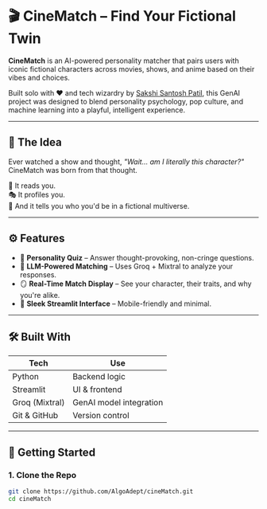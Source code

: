 # 🎬 CineMatch – Find Your Fictional Twin

**CineMatch** is an AI-powered personality matcher that pairs users with iconic fictional characters across movies, shows, and anime based on their vibes and choices.

Built solo with ❤️ and tech wizardry by [Sakshi Santosh Patil](https://github.com/AlgoAdept), this GenAI project was designed to blend personality psychology, pop culture, and machine learning into a playful, intelligent experience.

---

## 🧠 The Idea

Ever watched a show and thought, *"Wait... am I literally this character?"*  
CineMatch was born from that thought.

🔮 It reads you.  
🎭 It profiles you.  
🍿 And it tells you who you'd be in a fictional multiverse.

---

## ⚙️ Features

- 🧩 **Personality Quiz** – Answer thought-provoking, non-cringe questions.
- 🤖 **LLM-Powered Matching** – Uses Groq + Mixtral to analyze your responses.
- 🪞 **Real-Time Match Display** – See your character, their traits, and why you're alike.
- 📱 **Sleek Streamlit Interface** – Mobile-friendly and minimal.

---

## 🛠️ Built With

| Tech         | Use                        |
|--------------|----------------------------|
| Python       | Backend logic              |
| Streamlit    | UI & frontend              |
| Groq (Mixtral)| GenAI model integration   |
| Git & GitHub | Version control            |

---

## 🚀 Getting Started

### 1. Clone the Repo

```bash
git clone https://github.com/AlgoAdept/cineMatch.git
cd cineMatch
